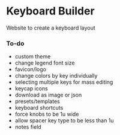 # Keyboard Builder

Website to create a keyboard layout

### To-do

- custom theme
- change legend font size
- favicon/logo
- change colors by key individually
- selecting multiple keys for mass editing
- keycap icons
- download as image or json
- presets/templates
- keyboard shortcuts
- force knobs to be 1u wide
- allow spacer key type to be less than 1u
- notes field 
